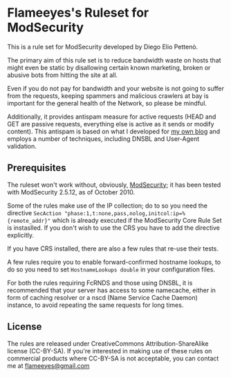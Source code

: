 Flameeyes's Ruleset for ModSecurity
===================================

This is a rule set for ModSecurity developed by Diego Elio Pettenò.

The primary aim of this rule set is to reduce bandwidth waste on hosts
that might even be static by disallowing certain known marketing,
broken or abusive bots from hitting the site at all.

Even if you do not pay for bandwidth and your website is not going to
suffer from the requests, keeping spammers and malicious crawlers at
bay is important for the general health of the Network, so please be
mindful.

Additionally, it provides antispam measure for active requests (HEAD
and GET are passive requests, everything else is active as it sends or
modify content). This antispam is based on what I developed for [my own
blog](http://blog.flameeyes.eu/) and employs a number of techniques,
including DNSBL and User-Agent validation.

Prerequisites
-------------

The ruleset won't work without, obviously,
[ModSecurity](https://www.modsecurity.org); it has been tested with
ModSecurity 2.5.12, as of October 2010.

Some of the rules make use of the IP collection; do to so you need the
directive
`SecAction "phase:1,t:none,pass,nolog,initcol:ip=%{remote_addr}"`
which is already executed if the ModSecurity Core Rule Set is
instaslled. If you don't wish to use the CRS you have to add the
directive explicitly.

If you have CRS installed, there are also a few rules that re-use
their tests.

A few rules require you to enable forward-confirmed hostname
lookups, to do so you need to set `HostnameLookups double` in your
configuration files.

For both the rules requiring FcRNDS and those using DNSBL, it is
recommended that your server has access to some namecache, either in
form of caching resolver or a nscd (Name Service Cache Daemon)
instance, to avoid repeating the same requests for long times.

License
-------

The rules are released under CreativeCommons Attribution-ShareAlike
license (CC-BY-SA). If you're interested in making use of these rules
on commercial products where CC-BY-SA is not acceptable, you can
contact me at flameeyes@gmail.com
